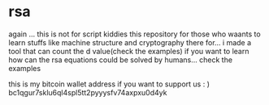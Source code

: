 # rsa

again ... this is not for script kiddies
this repository for those who waants to learn stuffs like machine structure and cryptography
there for... i made a tool that can count the d value(check the examples)
if you want to learn how can the rsa equations could be solved by humans... check the examples

this is my bitcoin wallet address if you want to support us : )
bc1qgur7sklu6ql4spl5tt2pyyysfv74axpxu0d4yk
